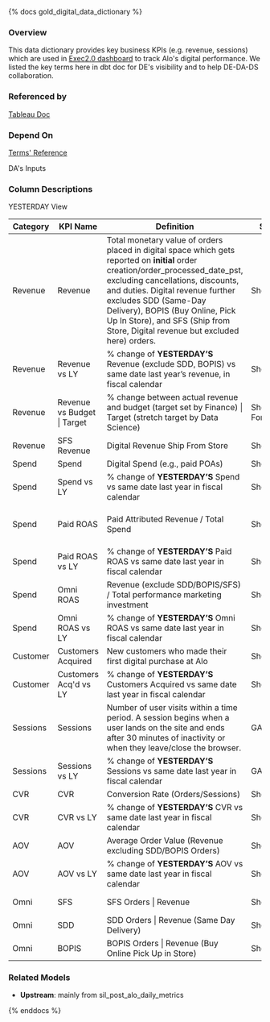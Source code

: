 {% docs gold_digital_data_dictionary %}

### Overview
This data dictionary provides key business KPIs (e.g. revenue, sessions) which are used in [Exec2.0 dashboard](https://10ay.online.tableau.com/#/site/alo/views/ExecDash2_0DateRangeTabDRAFT/Yesterday) to track Alo's digital performance. We listed the key terms here in dbt doc for DE's visibility and to help DE-DA-DS collaboration.

### Referenced by 
[Tableau Doc](https://10ay.online.tableau.com/t/alo/views/DataDictionary/ExecutiveDashboardDataDictionary) 

### Depend On
[Terms' Reference](https://alodigital.atlassian.net/wiki/spaces/AD/pages/1572044846/Dashboard+Metrics+Data+Dictionary+-+Alo+Yoga+WIP)

DA's Inputs 


### Column Descriptions

YESTERDAY View

| Category | KPI Name | Definition | Source | Original Name | Table |
|---|---|---|---|---|---|
| Revenue | Revenue | Total monetary value of orders placed in digital space which gets reported on **initial** order creation/order_processed_date_pst, excluding cancellations, discounts, and duties. Digital revenue further excludes SDD (Same-Day Delivery), BOPIS (Buy Online, Pick Up In Store), and SFS (Ship from Store, Digital revenue but excluded here) orders. | Shopify | revenue_less_sfs | `sil_post_alo_daily_metrics` |
| Revenue | Revenue vs LY | % change of **YESTERDAY’S** Revenue (exclude SDD, BOPIS) vs same date last year’s revenue, in fiscal calendar | Shopify | revenue | `sil_post_alo_daily_metrics` |
| Revenue | Revenue vs Budget \| Target | % change between actual revenue and budget (target set by Finance) \| Target (stretch target by Data Science) | Shopify, Forecasting | target; stretch_target | `sil_post_alo_daily_metrics` |
| Revenue | SFS Revenue | Digital Revenue Ship From Store | Shopify | sfs_revenue | `sil_post_alo_daily_metrics` |
| Spend | Spend | Digital Spend (e.g., paid POAs) | Shopify | spend | `sil_post_alo_daily_metrics` |
| Spend | Spend vs LY | % change of **YESTERDAY’S** Spend vs same date last year in fiscal calendar | Shopify | spend | `sil_post_alo_daily_metrics` |
| Spend | Paid ROAS | Paid Attributed Revenue / Total Spend | Shopify | paid_roas | paid_revenue_adj from `silver.sil_ga4_last_click_performance_daily` and `silver.sil_post_channel_performance_daily_rollup` → later migrate to `sil_post_alo_daily_metrics` |
| Spend | Paid ROAS vs LY | % change of **YESTERDAY’S** Paid ROAS vs same date last year in fiscal calendar | Shopify | paid_roas | same as above |
| Spend | Omni ROAS | Revenue (exclude SDD/BOPIS/SFS) / Total performance marketing investment | Shopify | roas | `silver.sil_post_channel_performance_daily_rollup` |
| Spend | Omni ROAS vs LY | % change of **YESTERDAY’S** Omni ROAS vs same date last year in fiscal calendar | Shopify | roas | `sil_post_alo_daily_metrics` |
| Customer | Customers Acquired | New customers who made their first digital purchase at Alo | Shopify | new_customers | `sil_post_alo_daily_metrics` |
| Customer | Customers Acq'd vs LY | % change of **YESTERDAY’S** Customers Acquired vs same date last year in fiscal calendar | Shopify | new_customers | `sil_post_alo_daily_metrics` |
| Sessions | Sessions | Number of user visits within a time period. A session begins when a user lands on the site and ends after 30 minutes of inactivity or when they leave/close the browser. | GA | sessions | `sil_post_alo_daily_metrics` |
| Sessions | Sessions vs LY | % change of **YESTERDAY’S** Sessions vs same date last year in fiscal calendar | GA | sessions | `sil_post_alo_daily_metrics` |
| CVR | CVR | Conversion Rate (Orders/Sessions) | Shopify/GA | orders/sessions | `sil_post_alo_daily_metrics` |
| CVR | CVR vs LY | % change of **YESTERDAY’S** CVR vs same date last year in fiscal calendar | Shopify/GA | orders/sessions | `sil_post_alo_daily_metrics` |
| AOV | AOV | Average Order Value (Revenue excluding SDD/BOPIS Orders) | Shopify | revenue/orders | `sil_post_alo_daily_metrics` |
| AOV | AOV vs LY | % change of **YESTERDAY’S** AOV vs same date last year in fiscal calendar | Shopify | revenue/orders | `sil_post_alo_daily_metrics` |
| Omni | SFS | SFS Orders \| Revenue | Shopify | sfs_orders, sfs_revenue | `sil_post_alo_daily_metrics` |
| Omni | SDD | SDD Orders \| Revenue (Same Day Delivery) | Shopify | sdd_orders, sdd_revenue | `sil_post_alo_daily_metrics` |
| Omni | BOPIS | BOPIS Orders \| Revenue (Buy Online Pick Up in Store) | Shopify | bopis_orders, bopis_revenue | `sil_post_alo_daily_metrics` |



### Related Models
- **Upstream**: mainly from sil_post_alo_daily_metrics

{% enddocs %}
